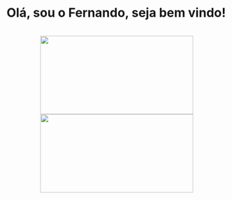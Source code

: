 <h1>Olá, sou o Fernando, seja bem vindo!</h1><br>
<div align="center">
  <a href="https://github.com/fernandobanhos">
  <img height="180em" width="350em" src="https://github-readme-stats.vercel.app/api?username=fernandobanhos&show_icons=true&theme=dracula&include_all_commits=true&count_private=true"/>
  <img height="180em" width="350em" src="[![Top Linguagens](https://github-readme-stats.vercel.app/api/top-langs/?username=fernandobanhos&layout=compa&theme=dracula"/>
</div>
